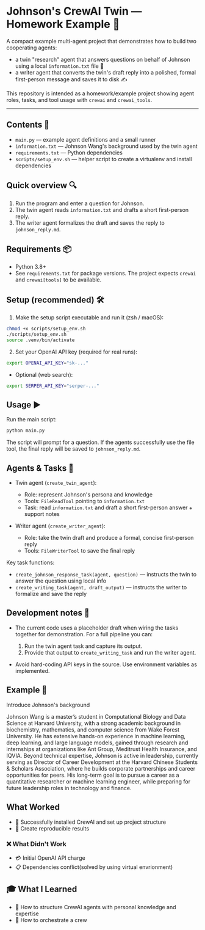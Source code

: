 # Johnson's CrewAI Twin — Homework Example 🚀

A compact example multi-agent project that demonstrates how to build two cooperating agents:
- a twin "research" agent that answers questions on behalf of Johnson using a local `information.txt` file 📄
- a writer agent that converts the twin's draft reply into a polished, formal first-person message and saves it to disk ✍️

This repository is intended as a homework/example project showing agent roles, tasks, and tool usage with `crewai` and `crewai_tools`.

---

## Contents 📁
- `main.py` — example agent definitions and a small runner
- `information.txt` — Johnson Wang's background used by the twin agent
- `requirements.txt` — Python dependencies
- `scripts/setup_env.sh` — helper script to create a virtualenv and install dependencies

## Quick overview 🔍
1. Run the program and enter a question for Johnson.
2. The twin agent reads `information.txt` and drafts a short first-person reply.
3. The writer agent formalizes the draft and saves the reply to `johnson_reply.md`.

## Requirements 📦
- Python 3.8+
- See `requirements.txt` for package versions. The project expects `crewai` and `crewai[tools]` to be available.

## Setup (recommended) 🛠️
1. Make the setup script executable and run it (zsh / macOS):

```bash
chmod +x scripts/setup_env.sh
./scripts/setup_env.sh
source .venv/bin/activate
```

2. Set your OpenAI API key (required for real runs):

```bash
export OPENAI_API_KEY="sk-..."
```

- Optional (web search):

```bash
export SERPER_API_KEY="serper-..."
```

## Usage ▶️
Run the main script:

```bash
python main.py
```

The script will prompt for a question. If the agents successfully use the file tool, the final reply will be saved to `johnson_reply.md`.

## Agents & Tasks 🤖
- Twin agent (`create_twin_agent`):
  - Role: represent Johnson's persona and knowledge
  - Tools: `FileReadTool` pointing to `information.txt`
  - Task: read `information.txt` and draft a short first-person answer + support notes

- Writer agent (`create_writer_agent`):
  - Role: take the twin draft and produce a formal, concise first-person reply
  - Tools: `FileWriterTool` to save the final reply

Key task functions:
- `create_johnson_response_task(agent, question)` — instructs the twin to answer the question using local info
- `create_writing_task(agent, draft_output)` — instructs the writer to formalize and save the reply

## Development notes 🧭
- The current code uses a placeholder draft when wiring the tasks together for demonstration. For a full pipeline you can:
  1. Run the twin agent task and capture its output.
  2. Provide that output to `create_writing_task` and run the writer agent.

- Avoid hard-coding API keys in the source. Use environment variables as implemented.

## Example 🤖
Introduce Johnson's background

Johnson Wang is a master’s student in Computational Biology and Data Science at Harvard University, with a strong academic background in biochemistry, mathematics, and computer science from Wake Forest University. He has extensive hands-on experience in machine learning, deep learning, and large language models, gained through research and internships at organizations like Ant Group, Meditrust Health Insurance, and IQVIA. Beyond technical expertise, Johnson is active in leadership, currently serving as Director of Career Development at the Harvard Chinese Students & Scholars Association, where he builds corporate partnerships and career opportunities for peers. His long-term goal is to pursue a career as a quantitative researcher or machine learning engineer, while preparing for future leadership roles in technology and finance.

## What Worked 
- 🎉 Successfully installed CrewAI and set up project structure
- 🔧 Create reproducible results
### ❌ What Didn't Work
- 💳 Initial OpenAI API charge
- 📋 Dependencies conflict(solved by using virtual envrionment)

## 🎓 What I Learned
- 🧠 How to structure CrewAI agents with personal knowledge and expertise
- 👤 How to orchestrate a crew






